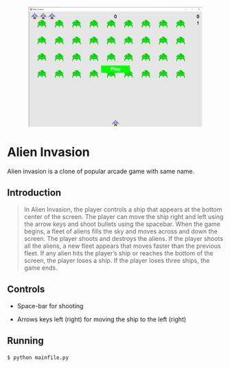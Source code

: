 <div align=center margin= auto> 
  <img src="img.png"  width=80%>
</div>

# Alien Invasion
Alien invasion is a clone of popular arcade game with same name.

## Introduction
> In Alien Invasion, the player controls a ship that appears at
the bottom center of the screen. The player can move the ship
right and left using the arrow keys and shoot bullets using the
spacebar. When the game begins, a fleet of aliens fills the sky
and moves across and down the screen. The player shoots and
destroys the aliens. If the player shoots all the aliens, a new fleet
appears that moves faster than the previous fleet. If any alien hits
the player’s ship or reaches the bottom of the screen, the player
loses a ship. If the player loses three ships, the game ends.

## Controls

- Space-bar for shooting

- Arrows keys left (right) for moving the ship to the left (right)

## Running 

```
$ python mainfile.py
``` 


